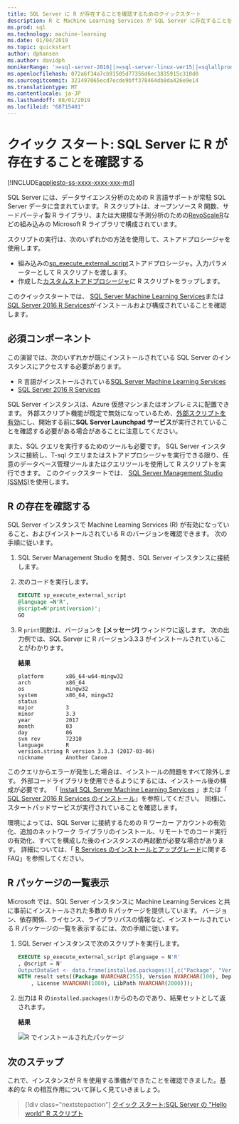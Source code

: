 ```yaml
---
title: SQL Server に R が存在することを確認するためのクイックスタート
description: R と Machine Learning Services が SQL Server に存在することを確認するためのクイックスタート。
ms.prod: sql
ms.technology: machine-learning
ms.date: 01/04/2019
ms.topic: quickstart
author: dphansen
ms.author: davidph
monikerRange: '>=sql-server-2016||>=sql-server-linux-ver15||=sqlallproducts-allversions'
ms.openlocfilehash: 072a6f34a7cb91505d77356d6ec3835915c310d0
ms.sourcegitcommit: 321497065ecd7ecde9bff378464db8da426e9e14
ms.translationtype: MT
ms.contentlocale: ja-JP
ms.lasthandoff: 08/01/2019
ms.locfileid: "68715401"
---
```

# <a name="quickstart-verify-r-exists-in-sql-server"></a>クイック スタート: SQL Server に R が存在することを確認する 
[!INCLUDE[appliesto-ss-xxxx-xxxx-xxx-md](../../includes/appliesto-ss-xxxx-xxxx-xxx-md.md)]

SQL Server には、データサイエンス分析のための R 言語サポートが常駐 SQL Server データに含まれています。 R スクリプトは、オープンソース R 関数、サードパーティ製 R ライブラリ、または大規模な予測分析のための[RevoScaleR](../r/revoscaler-overview.md)などの組み込みの Microsoft R ライブラリで構成されています。

スクリプトの実行は、次のいずれかの方法を使用して、ストアドプロシージャを使用します。

+ 組み込みの[sp_execute_external_script](https://docs.microsoft.com/sql/relational-databases/system-stored-procedures/sp-execute-external-script-transact-sql)ストアドプロシージャ。入力パラメーターとして R スクリプトを渡します。
+ 作成した[カスタムストアドプロシージャ](sqldev-in-database-r-for-sql-developers.md)に R スクリプトをラップします。

このクイックスタートでは、 [SQL Server Machine Learning Services](../what-is-sql-server-machine-learning.md)または[SQL Server 2016 R Services](../r/sql-server-r-services.md)がインストールおよび構成されていることを確認します。

## <a name="prerequisites"></a>必須コンポーネント

この演習では、次のいずれかが既にインストールされている SQL Server のインスタンスにアクセスする必要があります。

+ R 言語がインストールされている[SQL Server Machine Learning Services](../install/sql-machine-learning-services-windows-install.md)
+ [SQL Server 2016 R Services](../install/sql-r-services-windows-install.md)

SQL Server インスタンスは、Azure 仮想マシンまたはオンプレミスに配置できます。 外部スクリプト機能が既定で無効になっているため、[外部スクリプトを有効](../install/sql-machine-learning-services-windows-install.md#bkmk_enableFeature)にし、開始する前に**SQL Server Launchpad サービス**が実行されていることを確認する必要がある場合があることに注意してください。

また、SQL クエリを実行するためのツールも必要です。 SQL Server インスタンスに接続し、T-sql クエリまたはストアドプロシージャを実行できる限り、任意のデータベース管理ツールまたはクエリツールを使用して R スクリプトを実行できます。 このクイックスタートでは、 [SQL Server Management Studio (SSMS)](https://docs.microsoft.com/sql/ssms/sql-server-management-studio-ssms)を使用します。

## <a name="verify-r-exists"></a>R の存在を確認する

SQL Server インスタンスで Machine Learning Services (R) が有効になっていること、およびインストールされている R のバージョンを確認できます。 次の手順に従います。

1. SQL Server Management Studio を開き、SQL Server インスタンスに接続します。

2. 次のコードを実行します。 

    ```SQL
    EXECUTE sp_execute_external_script
    @language =N'R',
    @script=N'print(version)';
    GO
    ```

3. R `print`関数は、バージョンを **[メッセージ]** ウィンドウに返します。 次の出力例では、SQL Server に R バージョン3.3.3 がインストールされていることがわかります。

    **結果**

    ```text
    platform       x86_64-w64-mingw32          
    arch           x86_64                      
    os             mingw32                     
    system         x86_64, mingw32             
    status                                     
    major          3                           
    minor          3.3                         
    year           2017                        
    month          03                          
    day            06                          
    svn rev        72310                       
    language       R                           
    version.string R version 3.3.3 (2017-03-06)
    nickname       Another Canoe               
    ```

このクエリからエラーが発生した場合は、インストールの問題をすべて除外します。 外部コードライブラリを使用できるようにするには、インストール後の構成が必要です。 「 [Install SQL Server Machine Learning Services](../install/sql-machine-learning-services-windows-install.md) 」または「 [SQL Server 2016 R Services のインストール](../install/sql-r-services-windows-install.md)」を参照してください。 同様に、スタートパッドサービスが実行されていることを確認します。

環境によっては、SQL Server に接続するための R ワーカー アカウントの有効化、追加のネットワーク ライブラリのインストール、リモートでのコード実行の有効化、すべてを構成した後のインスタンスの再起動が必要な場合があります。 詳細については、「 [R Services のインストールとアップグレード](../r/upgrade-and-installation-faq-sql-server-r-services.md)に関する FAQ」を参照してください。

## <a name="list-r-packages"></a>R パッケージの一覧表示

Microsoft では、SQL Server インスタンスに Machine Learning Services と共に事前にインストールされた多数の R パッケージを提供しています。 バージョン、依存関係、ライセンス、ライブラリパスの情報など、インストールされている R パッケージの一覧を表示するには、次の手順に従います。

1. SQL Server インスタンスで次のスクリプトを実行します。

    ```SQL
    EXECUTE sp_execute_external_script @language = N'R'
    , @script = N'
    OutputDataSet <- data.frame(installed.packages()[,c("Package", "Version", "Depends", "License", "LibPath")]);'
    WITH result sets((Package NVARCHAR(255), Version NVARCHAR(100), Depends NVARCHAR(4000)
        , License NVARCHAR(1000), LibPath NVARCHAR(2000)));
    ```

2. 出力は R の`installed.packages()`からのものであり、結果セットとして返されます。

    **結果**

    ![R でインストールされたパッケージ](./media/rsql-installed-packages.png)

## <a name="next-steps"></a>次のステップ

これで、インスタンスが R を使用する準備ができたことを確認できました。基本的な R の相互作用について詳しく見ていきましょう。

> [!div class="nextstepaction"]
> [クイック スタート:SQL Server の "Hello world" R スクリプト](quickstart-r-run-using-tsql.md)
